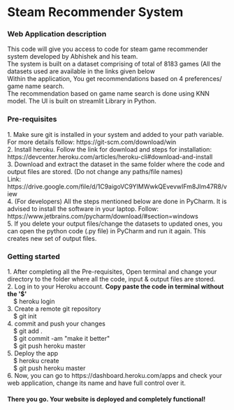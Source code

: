 # Steam Recommender System
<h3> Web Application description </h3>
This code will give you access to code for steam game recommender system developed by Abhishek and his team. <br>
The system is built on a dataset comprising of total of 8183 games (All the datasets used are available in the links given below <br>
Within the application, You get recommendations based on 4 preferences/ game name search.<br>
The recommendation based on game name search is done using KNN model. The UI is built on streamlit Library in Python. 

<h3> Pre-requisites </h3>
1. Make sure git is installed in your system and added to your path variable.
   For more details follow: https://git-scm.com/download/win <br>
2. Install heroku.
   Follow the link for download and steps for installation: https://devcenter.heroku.com/articles/heroku-cli#download-and-install <br>
3. Download and extract the dataset in the same folder where the code and output files are stored. (Do not change any paths/file names) <br>
   Link: https://drive.google.com/file/d/1C9aigoVC9YIMWwkQEvevwIFm8Jlm47R8/view <br>
4. (For developers) All the steps mentioned below are done in PyCharm. It is advised to install the software in your laptop. Follow: https://www.jetbrains.com/pycharm/download/#section=windows <br> 
5. If you delete your output files/change the datasets to updated ones, you can open the python code (.py file) in PyCharm and run it again. This creates new set of output files.

<h3> Getting started </h3>
1. After completing all the Pre-requisites, Open terminal and change your directory to the folder where all the code, input & output files are stored. <br> 
2. Log in to your Heroku account. <b>Copy paste the code in terminal without the '$' </b><br>
&emsp;$ heroku login<br>
3. Create a remote git repository<br>
&emsp;$ git init<br>
4. commit and push your changes<br>
&emsp;$ git add .<br>
&emsp;$ git commit -am "make it better"<br>
&emsp;$ git push heroku master<br>
5. Deploy the app<br>
&emsp;$ heroku create<br>
&emsp;$ git push heroku master<br>
6. Now, you can go to https://dashboard.heroku.com/apps and check your web application, change its name and have full control over it. <br>

<h4> There you go. Your website is deployed and completely functional! 

